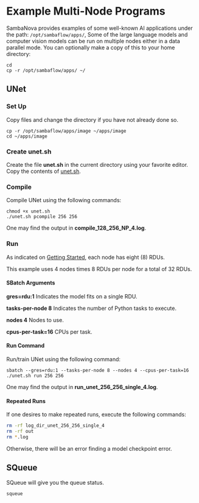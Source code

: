 # Example Multi-Node Programs

SambaNova provides examples of some well-known AI applications under the path: `/opt/sambaflow/apps/`, Some of the large language models and computer vision models can be run on multiple nodes either in a data parallel mode. You can optionally make a copy of this to your home directory:


```console
cd
cp -r /opt/sambaflow/apps/ ~/
```

## UNet

### Set Up

Copy files and change the directory if you have not already done so.

```console
cp -r /opt/sambaflow/apps/image ~/apps/image
cd ~/apps/image
```

### Create unet.sh

Create the file **unet.sh** in the current directory using your favorite editor.
Copy the contents of [unet.sh](./files/unet.sh "unet.sh").

### Compile

Compile UNet using the following commands:

```console
chmod +x unet.sh
./unet.sh pcompile 256 256
```

One may find the output in **compile_128_256_NP_4.log**.

### Run

As indicated on [Getting Started](/docs/ai-testbed/sambanova_gen2/getting-started), each
node has eight (8) RDUs.

This example uses 4 nodes times 8 RDUs per node for a total of 32 RDUs.

#### SBatch Arguments

**gres=rdu:1** Indicates the model fits on a single RDU.

**tasks-per-node 8** Indicates the number of Python tasks to execute.

**nodes 4** Nodes to use.

**cpus-per-task=16** CPUs per task.

#### Run Command

Run/train UNet using the following command:

```console
sbatch --gres=rdu:1 --tasks-per-node 8 --nodes 4 --cpus-per-task=16 ./unet.sh run 256 256
```

One may find the output in **run_unet_256_256_single_4.log**.

#### Repeated Runs

If one desires to make repeated runs, execute the following commands:

```bash
rm -rf log_dir_unet_256_256_single_4
rm -rf out
rm *.log
```

Otherwise, there will be an error finding a model checkpoint error.

## SQueue

SQueue will give you the queue status.

```console
squeue
```
